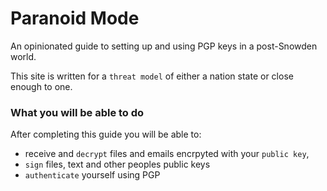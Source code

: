 # Paranoid Mode

An opinionated guide to setting up and using PGP keys in a post-Snowden world.

This site is written for a `threat model` of either a nation state or close enough to one.

### **What you will be able to do**

After completing this guide you will be able to:

 - receive and `decrypt` files and emails encrpyted with your `public key`,
 - `sign` files, text and other peoples public keys
 - `authenticate` yourself using PGP

